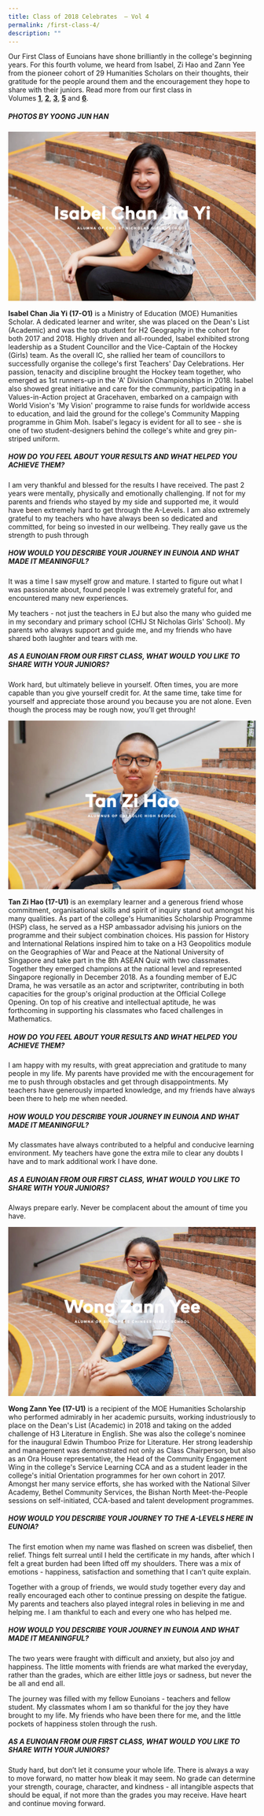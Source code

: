 ```yaml
---
title: Class of 2018 Celebrates  – Vol 4
permalink: /first-class-4/
description: ""
---
```



Our First Class of Eunoians have shone brilliantly in the college's beginning years. For this fourth volume, we heard from Isabel, Zi Hao and Zann Yee from the pioneer cohort of 29 Humanities Scholars on their thoughts, their gratitude for the people around them and the encouragement they hope to share with their juniors. Read more from our first class in Volumes **[1](/first-class-1/)**, [**2**](/first-class-2/), [**3**](/first-class-3/), [**5**](/first-class-5/) and [**6**](/first-class-6/).

##### PHOTOS BY YOONG JUN HAN

![](/images/cfc-isabel.png)

**Isabel Chan Jia Yi (17-O1)** is a Ministry of Education (MOE) Humanities Scholar. A dedicated learner and writer, she was placed on the Dean's List (Academic) and was the top student for H2 Geography in the cohort for both 2017 and 2018. Highly driven and all-rounded, Isabel exhibited strong leadership as a Student Councillor and the Vice-Captain of the Hockey (Girls) team. As the overall IC, she rallied her team of councillors to successfully organise the college's first Teachers' Day Celebrations. Her passion, tenacity and discipline brought the Hockey team together, who emerged as 1st runners-up in the 'A' Division Championships in 2018. Isabel also showed great initiative and care for the community, participating in a Values-in-Action project at Gracehaven, embarked on a campaign with World Vision's 'My Vision' programme to raise funds for worldwide access to education, and laid the ground for the college's Community Mapping programme in Ghim Moh. Isabel's legacy is evident for all to see - she is one of two student-designers behind the college's white and grey pin-striped uniform.

##### HOW DO YOU FEEL ABOUT YOUR RESULTS AND WHAT HELPED YOU ACHIEVE THEM?

I am very thankful and blessed for the results I have received. The past 2 years were mentally, physically and emotionally challenging. If not for my parents and friends who stayed by my side and supported me, it would have been extremely hard to get through the A-Levels. I am also extremely grateful to my teachers who have always been so dedicated and committed, for being so invested in our wellbeing. They really gave us the strength to push through

##### HOW WOULD YOU DESCRIBE YOUR JOURNEY IN EUNOIA AND WHAT MADE IT MEANINGFUL?

It was a time I saw myself grow and mature. I started to figure out what I was passionate about, found people I was extremely grateful for, and encountered many new experiences.

My teachers - not just the teachers in EJ but also the many who guided me in my secondary and primary school (CHIJ St Nicholas Girls' School). My parents who always support and guide me, and my friends who have shared both laughter and tears with me.

##### AS A EUNOIAN FROM OUR FIRST CLASS, WHAT WOULD YOU LIKE TO SHARE WITH YOUR JUNIORS?

Work hard, but ultimately believe in yourself. Often times, you are more capable than you give yourself credit for. At the same time, take time for yourself and appreciate those around you because you are not alone. Even though the process may be rough now, you’ll get through!

![](/images/cfc-zihao.png)


**Tan Zi Hao (17-U1)** is an exemplary learner and a generous friend whose commitment, organisational skills and spirit of inquiry stand out amongst his many qualities. As part of the college's Humanities Scholarship Programme (HSP) class, he served as a HSP ambassador advising his juniors on the programme and their subject combination choices. His passion for History and International Relations inspired him to take on a H3 Geopolitics module on the Geographies of War and Peace at the National University of Singapore and take part in the 8th ASEAN Quiz with two classmates. Together they emerged champions at the national level and represented Singapore regionally in December 2018. As a founding member of EJC Drama, he was versatile as an actor and scriptwriter, contributing in both capacities for the group's original production at the Official College Opening. On top of his creative and intellectual aptitude, he was forthcoming in supporting his classmates who faced challenges in Mathematics. 

##### HOW DO YOU FEEL ABOUT YOUR RESULTS AND WHAT HELPED YOU ACHIEVE THEM?

I am happy with my results, with great appreciation and gratitude to many people in my life. My parents have provided me with the encouragement for me to push through obstacles and get through disappointments. My teachers have generously imparted knowledge, and my friends have always been there to help me when needed.

##### HOW WOULD YOU DESCRIBE YOUR JOURNEY IN EUNOIA AND WHAT MADE IT MEANINGFUL?

My classmates have always contributed to a helpful and conducive learning environment. My teachers have gone the extra mile to clear any doubts I have and to mark additional work I have done.

##### AS A EUNOIAN FROM OUR FIRST CLASS, WHAT WOULD YOU LIKE TO SHARE WITH YOUR JUNIORS?

Always prepare early. Never be complacent about the amount of time you have.

![](/images/cfc-zann.png)


**Wong Zann Yee (17-U1)** is a recipient of the MOE Humanities Scholarship who performed admirably in her academic pursuits, working industriously to place on the Dean's List (Academic) in 2018 and taking on the added challenge of H3 Literature in English. She was also the college's nominee for the inaugural Edwin Thumboo Prize for Literature. Her strong leadership and management was demonstrated not only as Class Chairperson, but also as an Ora House representative, the Head of the Community Engagement Wing in the college's Service Learning CCA and as a student leader in the college's initial Orientation programmes for her own cohort in 2017. Amongst her many service efforts, she has worked with the National Silver Academy, Bethel Community Services, the Bishan North Meet-the-People sessions on self-initiated, CCA-based and talent development programmes.

##### HOW WOULD YOU DESCRIBE YOUR JOURNEY TO THE A-LEVELS HERE IN EUNOIA?

The first emotion when my name was flashed on screen was disbelief, then relief. Things felt surreal until I held the certificate in my hands, after which I felt a great burden had been lifted off my shoulders. There was a mix of emotions - happiness, satisfaction and something that I can’t quite explain.

Together with a group of friends, we would study together every day and really encouraged each other to continue pressing on despite the fatigue. My parents and teachers also played integral roles in believing in me and helping me. I am thankful to each and every one who has helped me.

##### HOW WOULD YOU DESCRIBE YOUR JOURNEY IN EUNOIA AND WHAT MADE IT MEANINGFUL?

The two years were fraught with difficult and anxiety, but also joy and happiness. The little moments with friends are what marked the everyday, rather than the grades, which are either little joys or sadness, but never the be all and end all.

The journey was filled with my fellow Eunoians - teachers and fellow student. My classmates whom I am so thankful for the joy they have brought to my life. My friends who have been there for me, and the little pockets of happiness stolen through the rush.

##### AS A EUNOIAN FROM OUR FIRST CLASS, WHAT WOULD YOU LIKE TO SHARE WITH YOUR JUNIORS?

Study hard, but don’t let it consume your whole life. There is always a way to move forward, no matter how bleak it may seem. No grade can determine your strength, courage, character, and kindness - all intangible aspects that should be equal, if not more than the grades you may receive. Have heart and continue moving forward.